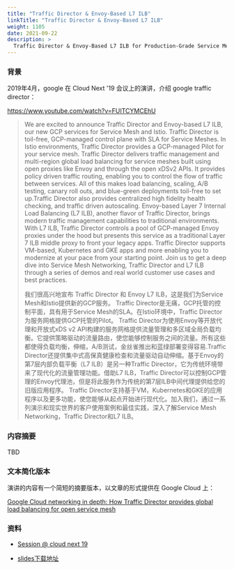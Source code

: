 ```yaml
---
title: "Traffic Director & Envoy-Based L7 ILB"
linkTitle: "Traffic Director & Envoy-Based L7 ILB"
weight: 1105
date: 2021-09-22
description: >
  Traffic Director & Envoy-Based L7 ILB for Production-Grade Service Mesh & Istio (Cloud Next '19)
---
```


### 背景

2019年4月，google 在 Cloud Next '19 会议上的演讲，介绍 google traffic director：

https://www.youtube.com/watch?v=FUITCYMCEhU

> We are excited to announce Traffic Director and Envoy-based L7 ILB, our new GCP services for Service Mesh and Istio. Traffic Director is toil-free, GCP-managed control plane with SLA for Service Meshes. In Istio environments, Traffic Director provides a GCP-managed Pilot for your service mesh. Traffic Director delivers traffic management and multi-region global load balancing for service meshes built using open proxies like Envoy and through the open xDSv2 APIs. It provides policy driven traffic routing, enabling you to control the flow of traffic between services. All of this makes load balancing, scaling, A/B testing, canary roll outs, and blue-green deployments toil-free to set up.Traffic Director also provides centralized high fidelity health checking, and traffic driven autoscaling. Envoy-based Layer 7 Internal Load Balancing (L7 ILB), another flavor of Traffic Director, brings modern traffic management capabilities to traditional environments. With L7 ILB, Traffic Director controls a pool of GCP-managed Envoy proxies under the hood but presents this service as a traditional Layer 7 ILB middle proxy to front your legacy apps. Traffic Director supports VM-based, Kubernetes and GKE apps and more enabling you to modernize at your pace from your starting point. Join us to get a deep dive into Service Mesh Networking, Traffic Director and L7 ILB through a series of demos and real world customer use cases and best practices.
>
> 我们很高兴地宣布 Traffic Director 和 Envoy L7 ILB，这是我们为Service Mesh和Istio提供新的GCP服务。 Traffic Director是无痛，GCP托管的控制平面，具有用于Service Mesh的SLA。在Istio环境中，Traffic Director为服务网格提供GCP托管的Pilot。 Traffic Director为使用Envoy等开放代理和开放式xDS v2 API构建的服务网格提供流量管理和多区域全局负载均衡。它提供策略驱动的流量路由，使您能够控制服务之间的流量。所有这些都使得负载均衡，伸缩，A/B测试，金丝雀推出和蓝绿部署变得容易.Traffic Director还提供集中式高保真健康检查和流量驱动自动伸缩。基于Envoy的第7层内部负载平衡（L7 ILB）是另一种Traffic Director，它为传统环境带来了现代化的流量管理功能。借助L7 ILB，Traffic Director可以控制GCP管理的Envoy代理池，但是将此服务作为传统的第7层ILB中间代理提供给您的旧版应用程序。 Traffic Director支持基于VM，Kubernetes和GKE的应用程序以及更多功能，使您能够从起点开始进行现代化。加入我们，通过一系列演示和现实世界的客户使用案例和最佳实践，深入了解Service Mesh Networking，Traffic Director和L7 ILB。

### 内容摘要

TBD

### 文本简化版本

演讲的内容有一个简短的摘要版本，以文章的形式提供在 Google Cloud 上：

[Google Cloud networking in depth: How Traffic Director provides global load balancing for open service mesh](https://cloud.google.com/blog/products/networking/traffic-director-global-traffic-management-for-open-service-mesh)

### 资料

- [Session @ cloud next 19](https://cloud.withgoogle.com/next/sf/sessions#April10)

- [slides下载地址](https://storage.googleapis.com/gweb-cloudnext19.appspot.com/event-assets/sf/materials/NET207_%20Traffic%20Director%20and%20Envoy-based%20L7%20ILB%20for%20Production-Grade%20Service%20Mesh%20and%20Istio.pdf)



